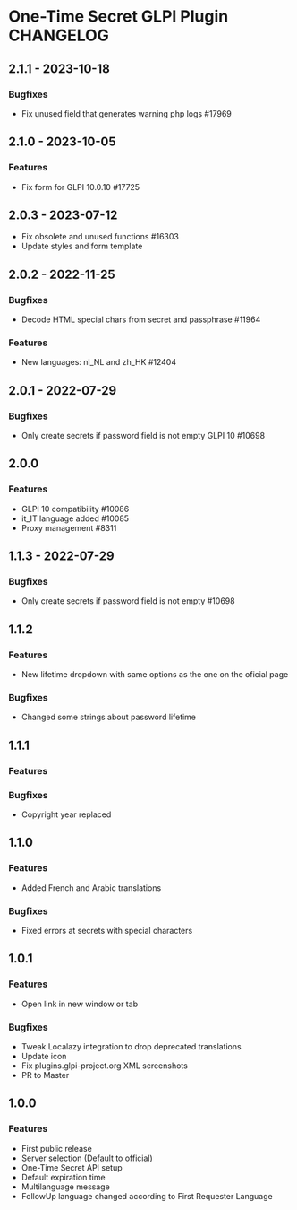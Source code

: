 # One-Time Secret GLPI Plugin CHANGELOG

## 2.1.1 - 2023-10-18
### Bugfixes
- Fix unused field that generates warning php logs #17969

## 2.1.0 - 2023-10-05
### Features
- Fix form for GLPI 10.0.10  #17725

## 2.0.3 - 2023-07-12
- Fix obsolete and unused functions #16303
- Update styles and form template

## 2.0.2 - 2022-11-25
### Bugfixes
- Decode HTML special chars from secret and passphrase #11964
### Features
- New languages: nl_NL and zh_HK #12404

## 2.0.1 - 2022-07-29
### Bugfixes
- Only create secrets if password field is not empty GLPI 10 #10698

## 2.0.0
### Features
- GLPI 10 compatibility #10086
- it_IT language added #10085
- Proxy management #8311

## 1.1.3 - 2022-07-29
### Bugfixes
- Only create secrets if password field is not empty  #10698

## 1.1.2
### Features
- New lifetime dropdown with same options as the one on the oficial page
### Bugfixes
- Changed some strings about password lifetime

## 1.1.1
### Features

### Bugfixes
- Copyright year replaced

## 1.1.0
### Features
- Added French and Arabic translations
### Bugfixes
- Fixed errors at secrets with special characters

## 1.0.1
### Features
- Open link in new window or tab
### Bugfixes
- Tweak Localazy integration to drop deprecated translations
- Update icon
- Fix plugins.glpi-project.org XML screenshots
- PR to Master
## 1.0.0
### Features
- First public release
- Server selection (Default to official)
- One-Time Secret API setup
- Default expiration time
- Multilanguage message
- FollowUp language changed according to First Requester Language
